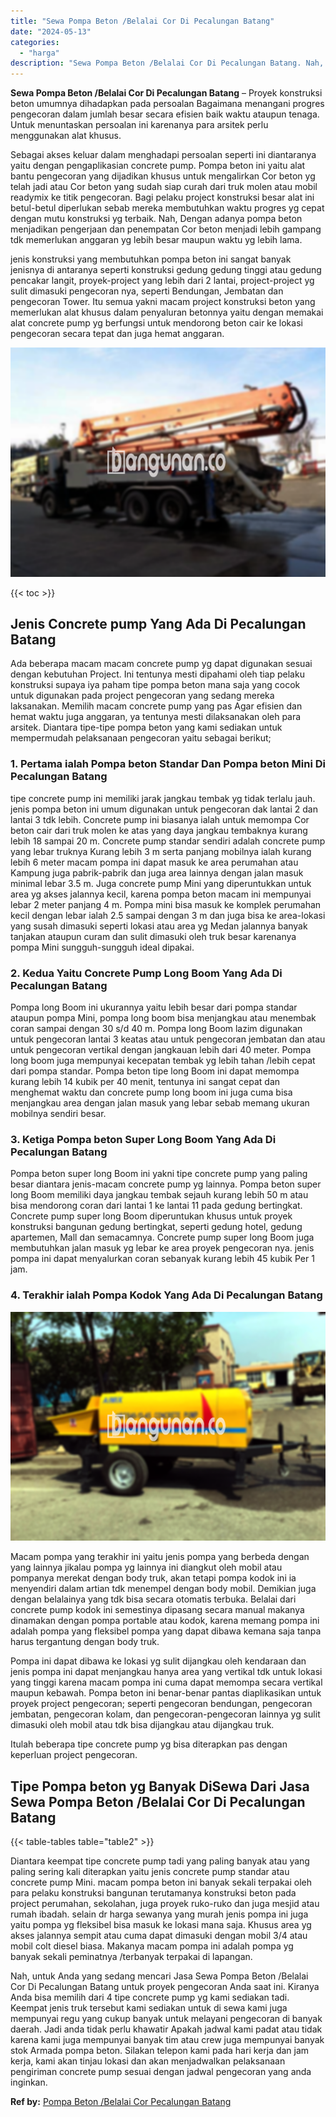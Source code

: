 ```yaml
---
title: "Sewa Pompa Beton /Belalai Cor Di Pecalungan Batang"
date: "2024-05-13"
categories: 
  - "harga"
description: "Sewa Pompa Beton /Belalai Cor Di Pecalungan Batang. Nah, untuk Anda yang sedang mencari Jasa Sewa Pompa Beton /Belalai Cor Di Pecalungan Batang untuk proyek..."
---
```


**Sewa Pompa Beton /Belalai Cor Di Pecalungan Batang** – Proyek konstruksi beton umumnya dihadapkan pada persoalan Bagaimana menangani progres pengecoran dalam jumlah besar secara efisien baik waktu ataupun tenaga. Untuk menuntaskan persoalan ini karenanya para arsitek perlu menggunakan alat khusus.

Sebagai akses keluar dalam menghadapi persoalan seperti ini diantaranya yaitu dengan pengaplikasian concrete pump. Pompa beton ini yaitu alat bantu pengecoran yang dijadikan khusus untuk mengalirkan Cor beton yg telah jadi atau Cor beton yang sudah siap curah dari truk molen atau mobil readymix ke titik pengecoran. Bagi pelaku project konstruksi besar alat ini betul-betul diperlukan sebab mereka membutuhkan waktu progres yg cepat dengan mutu konstruksi yg terbaik. Nah, Dengan adanya pompa beton menjadikan pengerjaan dan penempatan Cor beton menjadi lebih gampang tdk memerlukan anggaran yg lebih besar maupun waktu yg lebih lama.

jenis konstruksi yang membutuhkan pompa beton ini sangat banyak jenisnya di antaranya seperti konstruksi gedung gedung tinggi atau gedung pencakar langit, proyek-project yang lebih dari 2 lantai, project-project yg sulit dimasuki pengecoran nya, seperti Bendungan, Jembatan dan pengecoran Tower. Itu semua yakni macam project konstruksi beton yang memerlukan alat khusus dalam penyaluran betonnya yaitu dengan memakai alat concrete pump yg berfungsi untuk mendorong beton cair ke lokasi pengecoran secara tepat dan juga hemat anggaran.

![Sewa Pompa Beton /Belalai Cor Di Pecalungan Batang](/images/sewa-concrete-pump-40.png)

{{< toc >}}

## Jenis Concrete pump Yang Ada Di Pecalungan Batang

Ada beberapa macam macam concrete pump yg dapat digunakan sesuai dengan kebutuhan Project. Ini tentunya mesti dipahami oleh tiap pelaku konstruksi supaya iya paham tipe pompa beton mana saja yang cocok untuk digunakan pada project pengecoran yang sedang mereka laksanakan. Memilih macam concrete pump yang pas Agar efisien dan hemat waktu juga anggaran, ya tentunya mesti dilaksanakan oleh para arsitek. Diantara tipe-tipe pompa beton yang kami sediakan untuk mempermudah pelaksanaan pengecoran yaitu sebagai berikut;

### 1\. Pertama ialah Pompa beton Standar Dan Pompa beton Mini Di Pecalungan Batang

tipe concrete pump ini memiliki jarak jangkau tembak yg tidak terlalu jauh. jenis pompa beton ini umum digunakan untuk pengecoran dak lantai 2 dan lantai 3 tdk lebih. Concrete pump ini biasanya ialah untuk memompa Cor beton cair dari truk molen ke atas yang daya jangkau tembaknya kurang lebih 18 sampai 20 m. Concrete pump standar sendiri adalah concrete pump yang lebar truknya Kurang lebih 3 m serta panjang mobilnya ialah kurang lebih 6 meter macam pompa ini dapat masuk ke area perumahan atau Kampung juga pabrik-pabrik dan juga area lainnya dengan jalan masuk minimal lebar 3.5 m. Juga concrete pump Mini yang diperuntukkan untuk area yg akses jalannya kecil, karena pompa beton macam ini mempunyai lebar 2 meter panjang 4 m. Pompa mini bisa masuk ke komplek perumahan kecil dengan lebar ialah 2.5 sampai dengan 3 m dan juga bisa ke area-lokasi yang susah dimasuki seperti lokasi atau area yg Medan jalannya banyak tanjakan ataupun curam dan sulit dimasuki oleh truk besar karenanya pompa Mini sungguh-sungguh ideal dipakai.

### 2\. Kedua Yaitu Concrete Pump Long Boom Yang Ada Di Pecalungan Batang

Pompa long Boom ini ukurannya yaitu lebih besar dari pompa standar ataupun pompa Mini, pompa long boom bisa menjangkau atau menembak coran sampai dengan 30 s/d 40 m. Pompa long Boom lazim digunakan untuk pengecoran lantai 3 keatas atau untuk pengecoran jembatan dan atau untuk pengecoran vertikal dengan jangkauan lebih dari 40 meter. Pompa long boom juga mempunyai kecepatan tembak yg lebih tahan /lebih cepat dari pompa standar. Pompa beton tipe long Boom ini dapat memompa kurang lebih 14 kubik per 40 menit, tentunya ini sangat cepat dan menghemat waktu dan concrete pump long boom ini juga cuma bisa menjangkau area dengan jalan masuk yang lebar sebab memang ukuran mobilnya sendiri besar.

### 3\. Ketiga Pompa beton Super Long Boom Yang Ada Di Pecalungan Batang

Pompa beton super long Boom ini yakni tipe concrete pump yang paling besar diantara jenis-macam concrete pump yg lainnya. Pompa beton super long Boom memiliki daya jangkau tembak sejauh kurang lebih 50 m atau bisa mendorong coran dari lantai 1 ke lantai 11 pada gedung bertingkat. Concrete pump super long Boom diperuntukan khusus untuk proyek konstruksi bangunan gedung bertingkat, seperti gedung hotel, gedung apartemen, Mall dan semacamnya. Concrete pump super long Boom juga membutuhkan jalan masuk yg lebar ke area proyek pengecoran nya. jenis pompa ini dapat menyalurkan coran sebanyak kurang lebih 45 kubik Per 1 jam.

### 4\. Terakhir ialah Pompa Kodok Yang Ada Di Pecalungan Batang

![Sewa Pompa Beton /Belalai Cor Di Pecalungan Batang](/images/sewa-concrete-pump-02.png)

Macam pompa yang terakhir ini yaitu jenis pompa yang berbeda dengan yang lainnya jikalau pompa yg lainnya ini diangkut oleh mobil atau pompanya merekat dengan body truk, akan tetapi pompa kodok ini ia menyendiri dalam artian tdk menempel dengan body mobil. Demikian juga dengan belalainya yang tdk bisa secara otomatis terbuka. Belalai dari concrete pump kodok ini semestinya dipasang secara manual makanya dinamakan dengan pompa portable atau kodok, karena memang pompa ini adalah pompa yang fleksibel pompa yang dapat dibawa kemana saja tanpa harus tergantung dengan body truk.

Pompa ini dapat dibawa ke lokasi yg sulit dijangkau oleh kendaraan dan jenis pompa ini dapat menjangkau hanya area yang vertikal tdk untuk lokasi yang tinggi karena macam pompa ini cuma dapat memompa secara vertikal maupun kebawah. Pompa beton ini benar-benar pantas diaplikasikan untuk proyek project pengecoran; seperti pengecoran bendungan, pengecoran jembatan, pengecoran kolam, dan pengecoran-pengecoran lainnya yg sulit dimasuki oleh mobil atau tdk bisa dijangkau atau dijangkau truk.

Itulah beberapa tipe concrete pump yg bisa diterapkan pas dengan keperluan project pengecoran.

## Tipe Pompa beton yg Banyak DiSewa Dari Jasa Sewa Pompa Beton /Belalai Cor Di Pecalungan Batang

{{< table-tables table="table2" >}}

Diantara keempat tipe concrete pump tadi yang paling banyak atau yang paling sering kali diterapkan yaitu jenis concrete pump standar atau concrete pump Mini. macam pompa beton ini banyak sekali terpakai oleh para pelaku konstruksi bangunan terutamanya konstruksi beton pada project perumahan, sekolahan, juga proyek ruko-ruko dan juga mesjid atau rumah ibadah. selain dr harga sewanya yang murah jenis pompa ini juga yaitu pompa yg fleksibel bisa masuk ke lokasi mana saja. Khusus area yg akses jalannya sempit atau cuma dapat dimasuki dengan mobil 3/4 atau mobil colt diesel biasa. Makanya macam pompa ini adalah pompa yg banyak sekali peminatnya /terbanyak terpakai di lapangan.

Nah, untuk Anda yang sedang mencari Jasa Sewa Pompa Beton /Belalai Cor Di Pecalungan Batang untuk proyek pengecoran Anda saat ini. Kiranya Anda bisa memilih dari 4 tipe concrete pump yg kami sediakan tadi. Keempat jenis truk tersebut kami sediakan untuk di sewa kami juga mempunyai regu yang cukup banyak untuk melayani pengecoran di banyak daerah. Jadi anda tidak perlu khawatir Apakah jadwal kami padat atau tidak karena kami juga mempunyai banyak tim atau crew juga mempunyai banyak stok Armada pompa beton. Silakan telepon kami pada hari kerja dan jam kerja, kami akan tinjau lokasi dan akan menjadwalkan pelaksanaan pengiriman concrete pump sesuai dengan jadwal pengecoran yang anda inginkan.

**Ref by:** [Pompa Beton /Belalai Cor Pecalungan Batang](https://id.wikipedia.org/wiki/Pompa)
